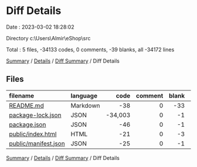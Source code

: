 # Diff Details

Date : 2023-03-02 18:28:02

Directory c:\\Users\\Almir\\eShop\\src

Total : 5 files,  -34133 codes, 0 comments, -39 blanks, all -34172 lines

[Summary](results.md) / [Details](details.md) / [Diff Summary](diff.md) / Diff Details

## Files
| filename | language | code | comment | blank | total |
| :--- | :--- | ---: | ---: | ---: | ---: |
| [README.md](/README.md) | Markdown | -38 | 0 | -33 | -71 |
| [package-lock.json](/package-lock.json) | JSON | -34,003 | 0 | -1 | -34,004 |
| [package.json](/package.json) | JSON | -46 | 0 | -1 | -47 |
| [public/index.html](/public/index.html) | HTML | -21 | 0 | -3 | -24 |
| [public/manifest.json](/public/manifest.json) | JSON | -25 | 0 | -1 | -26 |

[Summary](results.md) / [Details](details.md) / [Diff Summary](diff.md) / Diff Details